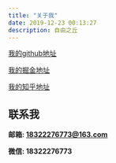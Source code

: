 ```yaml
---
title: "关于我"
date: 2019-12-23 00:13:27
description: 自由之丘
---
```


[我的github地址](https://github.com/mxylovezh)

[我的掘金地址](https://juejin.im/user/5d68d51a6fb9a06ad3474036)

[我的知乎地址](https://www.zhihu.com/people/bai-ri-meng-54-66/activities)

## 联系我

 **邮箱: 18322276773@163.com**

 **微信: 18322276773**


